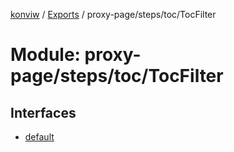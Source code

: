 [konviw]() / [Exports](../modules.md) / proxy-page/steps/toc/TocFilter

# Module: proxy-page/steps/toc/TocFilter

## Interfaces

- [default](../interfaces/proxy_page_steps_toc_tocfilter.default.md)
